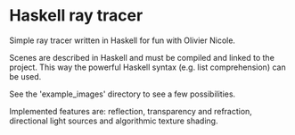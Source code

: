 # Haskell ray tracer

Simple ray tracer written in Haskell for fun with Olivier Nicole.

Scenes are described in Haskell and must be compiled and linked to the project.
This way the powerful Haskell syntax (e.g. list comprehension) can be used.

See the 'example_images' directory to see a few possibilities.

Implemented features are: reflection, transparency and refraction, directional
light sources and algorithmic texture shading.

